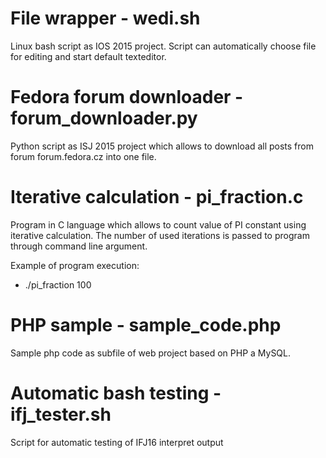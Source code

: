 # File wrapper - wedi.sh
Linux bash script as IOS 2015 project. Script can automatically choose file for editing and start default texteditor.

# Fedora forum downloader - forum_downloader.py
Python script as ISJ 2015 project which allows to download all posts from forum forum.fedora.cz into one file.


# Iterative calculation - pi_fraction.c
Program in C language which allows to count value of PI constant using iterative calculation. The number of used iterations is passed to program through command line argument.

Example of program execution:
  - ./pi_fraction 100
  
# PHP sample - sample_code.php
Sample php code as subfile of web project based on PHP a MySQL.

# Automatic bash testing - ifj_tester.sh
Script for automatic testing of IFJ16 interpret output
